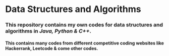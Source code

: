 # Data Structures and Algorithms


### This repository contains my own codes for data structures and algorithms in ***Java, Python & C++***.

#### This contains many codes from different competitive coding websites like Hackerrank, Leetcode & come other codes.
